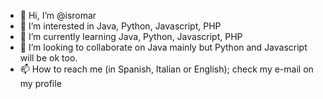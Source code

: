 - 👋 Hi, I’m @isromar
- 👀 I’m interested in Java, Python, Javascript, PHP
- 🌱 I’m currently learning Java, Python, Javascript, PHP
- 💞️ I’m looking to collaborate on Java mainly but Python and Javascript will be ok too.
- 📫 How to reach me (in Spanish, Italian or English); check my e-mail on my profile

<!---
isromar/isromar is a ✨ special ✨ repository because its `README.md` (this file) appears on your GitHub profile.
You can click the Preview link to take a look at your changes.
--->
